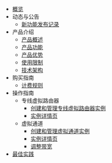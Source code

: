 
- [概览](/plvr/README.md)
- 动态与公告
  - [新功能发布记录](/plvr/newfunctions/newfunctions.md)
- 产品介绍
  * [产品概述](/plvr/intro/description.md)
  * [产品功能](/plvr/intro/function.md)
  * [产品优势](plvr/intro/advantages.md)
  * [使用限制](/plvr/intro/limit.md)
  * [技术架构](/plvr/intro/architecture.md)
- 购买指南
  - [计费规则](/plvr/buy/charge.md)
- 操作指南
  * 专线虚拟路由器
    * [创建和管理专线虚拟路由器实例](/plvr/guide/virtualrouter.md)
    * [实例详情页](/plvr/guide/virtualrouter_luyoutab.md)
  * 虚拟通道
    * [创建和管理虚拟通道实例](/plvr/guide/virtualchannel.md)
    * [实例详情页](/plvr/guide/virtualchannel_detail.md)
    * [调整带宽](plvr/guide/virtualchannel_change.md)
- [最佳实践](/plvr/bestpractice/bestpractice.md)


